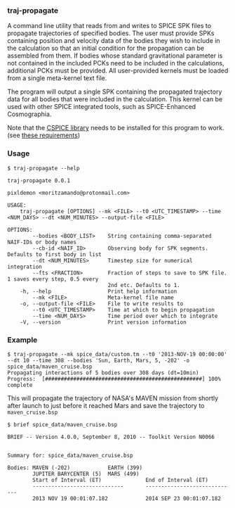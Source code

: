 ### traj-propagate
A command line utility that reads from and writes to SPICE SPK files
to propagate trajectories of specified bodies. The user must provide SPKs containing
position and velocity data of the bodies they wish to include in the calculation so that an initial
condition for the propagation can be assembled from them. If bodies whose standard
gravitational parameter is not contained in the included PCKs need to be included in the 
calculations, additional PCKs must be provided. All user-provided kernels must be loaded from
a single meta-kernel text file.

The program will output a single SPK containing the propagated trajectory data for all bodies
that were included in the calculation. This kernel can be used with other SPICE integrated tools, such as SPICE-Enhanced Cosmographia.

Note that the [CSPICE library](https://naif.jpl.nasa.gov/naif/toolkit.html) needs to be installed for this program to work. (see [these requirements](https://github.com/gregoirehenry/rust-spice#requirements))

### Usage
```
$ traj-propagate --help

traj-propagate 0.0.1

pixldemon <moritzamando@protonmail.com>

USAGE:
    traj-propagate [OPTIONS] --mk <FILE> --t0 <UTC_TIMESTAMP> --time <NUM_DAYS> --dt <NUM_MINUTES> --output-file <FILE>

OPTIONS:
        --bodies <BODY_LIST>    String containing comma-separated NAIF-IDs or body names
        --cb-id <NAIF_ID>       Observing body for SPK segments. Defaults to first body in list
        --dt <NUM_MINUTES>      Timestep size for numerical integration
        --fts <FRACTION>        Fraction of steps to save to SPK file. 1 saves every step, 0.5 every
                                2nd etc. Defaults to 1.
    -h, --help                  Print help information
        --mk <FILE>             Meta-kernel file name
    -o, --output-file <FILE>    File to write results to
        --t0 <UTC_TIMESTAMP>    Time at which to begin propagation
        --time <NUM_DAYS>       Time period over which to integrate
    -V, --version               Print version information
```

### Example
```
$ traj-propagate --mk spice_data/custom.tm --t0 '2013-NOV-19 00:00:00' --dt 10 --time 308 --bodies 'Sun, Earth, Mars, 5, -202' -o spice_data/maven_cruise.bsp
Propagating interactions of 5 bodies over 308 days (dt=10min)
Progress:  [##################################################] 100% complete 
```
This will propagate the trajectory of NASA's MAVEN mission from shortly after launch to just before it reached Mars and save the trajectory to `maven_cruise.bsp`

```
$ brief spice_data/maven_cruise.bsp
 
BRIEF -- Version 4.0.0, September 8, 2010 -- Toolkit Version N0066
 
 
Summary for: spice_data/maven_cruise.bsp
 
Bodies: MAVEN (-202)            EARTH (399)
        JUPITER BARYCENTER (5)  MARS (499)
        Start of Interval (ET)              End of Interval (ET)
        -----------------------------       -----------------------------
        2013 NOV 19 00:01:07.182            2014 SEP 23 00:01:07.182
```
